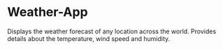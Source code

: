 # Weather-App
Displays the weather forecast of any location across the world.
Provides details about the temperature, wind speed and humidity.

